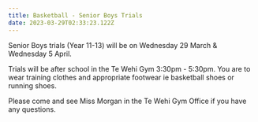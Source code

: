 ```yaml
---
title: Basketball - Senior Boys Trials
date: 2023-03-29T02:33:23.122Z
---
```

Senior Boys trials (Year 11-13) will be on Wednesday 29 March & Wednesday 5 April.  

Trials will be after school in the Te Wehi Gym 3:30pm - 5:30pm. You are to wear training clothes and appropriate footwear ie basketball shoes or running shoes.  

Please come and see Miss Morgan in the Te Wehi Gym Office if you have any questions.
